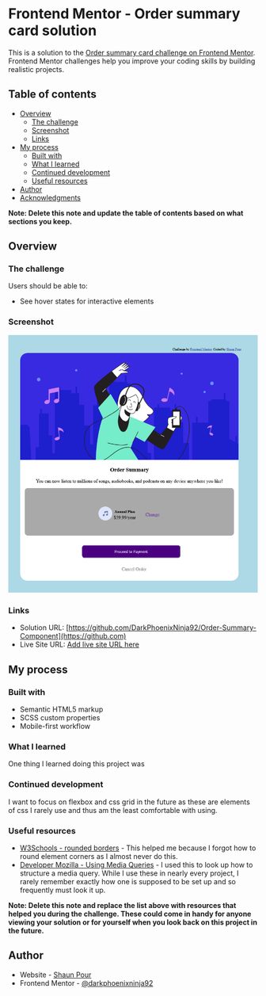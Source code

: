 # Frontend Mentor - Order summary card solution

This is a solution to the [Order summary card challenge on Frontend Mentor](https://www.frontendmentor.io/challenges/order-summary-component-QlPmajDUj). Frontend Mentor challenges help you improve your coding skills by building realistic projects. 

## Table of contents

- [Overview](#overview)
  - [The challenge](#the-challenge)
  - [Screenshot](#screenshot)
  - [Links](#links)
- [My process](#my-process)
  - [Built with](#built-with)
  - [What I learned](#what-i-learned)
  - [Continued development](#continued-development)
  - [Useful resources](#useful-resources)
- [Author](#author)
- [Acknowledgments](#acknowledgments)

**Note: Delete this note and update the table of contents based on what sections you keep.**

## Overview

### The challenge

Users should be able to:

- See hover states for interactive elements

### Screenshot

![](screenshot/order-summary.png)

### Links

- Solution URL: [https://github.com/DarkPhoenixNinja92/Order-Summary-Component](https://github.com)
- Live Site URL: [Add live site URL here](https://your-live-site-url.com)

## My process

### Built with

- Semantic HTML5 markup
- SCSS custom properties
- Mobile-first workflow

### What I learned

One thing I learned doing this project was 

### Continued development

I want to focus on flexbox and css grid in the future as these are elements of css I rarely use and thus am the least comfortable with using.

### Useful resources

- [W3Schools - rounded borders](https://www.w3schools.com/css/css3_borders.asp) - This helped me because I forgot how to round element corners as I almost never do this.
- [Developer Mozilla - Using Media Queries](https://developer.mozilla.org/en-US/docs/Web/CSS/Media_Queries/Using_media_queries) - I used this to look up how to structure a media query. While I use these in nearly every project, I rarely remember exactly how one is supposed to be set up and so frequently must look it up.

**Note: Delete this note and replace the list above with resources that helped you during the challenge. These could come in handy for anyone viewing your solution or for yourself when you look back on this project in the future.**

## Author

- Website - [Shaun Pour](https://www.shaunpourdev.com)
- Frontend Mentor - [@darkphoenixninja92](https://www.frontendmentor.io/profile/DarkPhoenixNinja92)